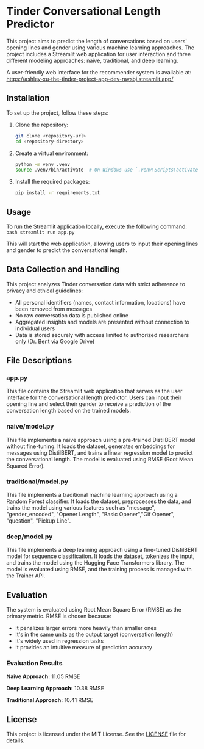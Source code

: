 # Tinder Conversational Length Predictor

This project aims to predict the length of conversations based on users' opening lines and gender using various machine learning approaches. The project includes a Streamlit web application for user interaction and three different modeling approaches: naive, traditional, and deep learning.

A user-friendly web interface for the recommender system is available at: https://ashley-xu-the-tinder-project-app-dev-raysbj.streamlit.app/

## Installation

To set up the project, follow these steps:

1. Clone the repository:

   ```bash
   git clone <repository-url>
   cd <repository-directory>
   ```

2. Create a virtual environment:

   ```bash
   python -m venv .venv
   source .venv/bin/activate  # On Windows use `.venv\Scripts\activate`
   ```

3. Install the required packages:

   ```bash
   pip install -r requirements.txt
   ```

## Usage

To run the Streamlit application locally, execute the following command:
    ```bash
    streamlit run app.py
    ```

This will start the web application, allowing users to input their opening lines and gender to predict the conversational length.


## Data Collection and Handling

This project analyzes Tinder conversation data with strict adherence to privacy and ethical guidelines:

- All personal identifiers (names, contact information, locations) have been removed from messages
- No raw conversation data is published online
- Aggregated insights and models are presented without connection to individual users
- Data is stored securely with access limited to authorized researchers only (Dr. Bent via Google Drive)


## File Descriptions

### app.py

This file contains the Streamlit web application that serves as the user interface for the conversational length predictor. Users can input their opening line and select their gender to receive a prediction of the conversation length based on the trained models.

### naive/model.py

This file implements a naive approach using a pre-trained DistilBERT model without fine-tuning. It loads the dataset, generates embeddings for messages using DistilBERT, and trains a linear regression model to predict the conversational length. The model is evaluated using RMSE (Root Mean Squared Error).

### traditional/model.py

This file implements a traditional machine learning approach using a Random Forest classifier. It loads the dataset, preprocesses the data, and trains the model using various features such as "message", "gender_encoded", "Opener Length", "Basic Opener","Gif Opener", "question", "Pickup Line". 

### deep/model.py

This file implements a deep learning approach using a fine-tuned DistilBERT model for sequence classification. It loads the dataset, tokenizes the input, and trains the model using the Hugging Face Transformers library. The model is evaluated using RMSE, and the training process is managed with the Trainer API.


## Evaluation

The system is evaluated using Root Mean Square Error (RMSE) as the primary metric. RMSE is chosen because:
- It penalizes larger errors more heavily than smaller ones
- It's in the same units as the output target (conversation length)
- It's widely used in regression tasks
- It provides an intuitive measure of prediction accuracy

### Evaluation Results
**Naive Approach:** 11.05 RMSE

**Deep Learning Approach:** 10.38 RMSE

**Traditional Approach:** 10.41 RMSE

## License

This project is licensed under the MIT License. See the [LICENSE](LICENSE) file for details.

